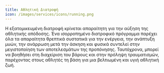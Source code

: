 ```yaml
---
title: Αθλητική Διατροφή
icon: /images/services/icons/running.png
---
```


Η εξατομικευμένη διατροφή κρίνεται απαραίτητη για την αύξηση της αθλητικής απόδοσης. Ένα ισορροπημένο διατροφικό πρόγραμμα παρέχει όλα τα απαραίτητα θρεπτικά συστατικά για την ενέργεια, την ανάπτυξη μυών, την ανάρρωση μετά την άσκηση και φυσικά συντελεί στην μεγιστοποίηση των αποτελεσμάτων της προπόνησης. Ταυτόχρονα, μπορεί να βοηθήσει στη διαχείριση του βάρους και στην πρόληψη τραυματισμών, παρέχοντας στους αθλητές τη βάση για μια βελτιωμένη και υγιή αθλητική ζωή.